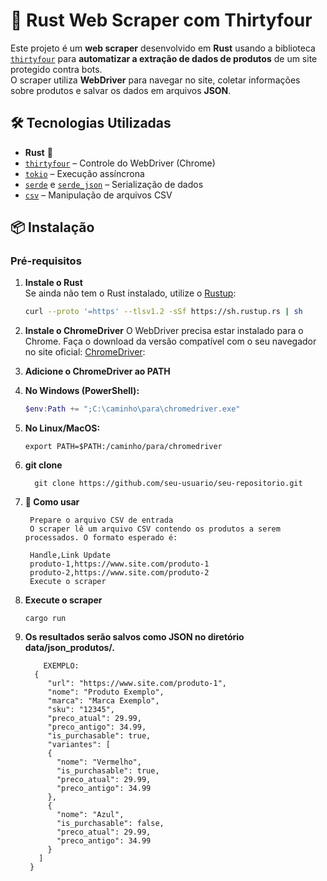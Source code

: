 # 🚀 Rust Web Scraper com Thirtyfour

Este projeto é um **web scraper** desenvolvido em **Rust** usando a biblioteca [`thirtyfour`](https://crates.io/crates/thirtyfour) para **automatizar a extração de dados de produtos** de um site protegido contra bots.  
O scraper utiliza **WebDriver** para navegar no site, coletar informações sobre produtos e salvar os dados em arquivos **JSON**.

## 🛠️ Tecnologias Utilizadas

- **Rust** 🦀
- [`thirtyfour`](https://crates.io/crates/thirtyfour) – Controle do WebDriver (Chrome)
- [`tokio`](https://crates.io/crates/tokio) – Execução assíncrona
- [`serde`](https://crates.io/crates/serde) e [`serde_json`](https://crates.io/crates/serde_json) – Serialização de dados
- [`csv`](https://crates.io/crates/csv) – Manipulação de arquivos CSV

## 📦 Instalação

### Pré-requisitos

1. **Instale o Rust**  
   Se ainda não tem o Rust instalado, utilize o [Rustup](https://rustup.rs/):  
   ```sh
   curl --proto '=https' --tlsv1.2 -sSf https://sh.rustup.rs | sh

2. **Instale o ChromeDriver**
  O WebDriver precisa estar instalado para o Chrome. Faça o download da versão compatível com o seu navegador no site oficial:
[ChromeDriver](https://googlechromelabs.github.io/chrome-for-testing/):
  
4. **Adicione o ChromeDriver ao PATH**
3.  **No Windows (PowerShell):**
      ```powershell
     $env:Path += ";C:\caminho\para\chromedriver.exe"
3. **No Linux/MacOS:**
    ```linux
    export PATH=$PATH:/caminho/para/chromedriver
4. **git clone**
   ```git clone
     git clone https://github.com/seu-usuario/seu-repositorio.git
5. **🚀 Como usar**
   ```
    Prepare o arquivo CSV de entrada
    O scraper lê um arquivo CSV contendo os produtos a serem processados. O formato esperado é:

    Handle,Link Update
    produto-1,https://www.site.com/produto-1
    produto-2,https://www.site.com/produto-2
    Execute o scraper

6. **Execute o scraper**
    ```cargo run
    cargo run
    
7. **Os resultados serão salvos como JSON no diretório data/json_produtos/.**
 
   ```exemplo
       EXEMPLO:
     {
        "url": "https://www.site.com/produto-1",
        "nome": "Produto Exemplo",
        "marca": "Marca Exemplo",
        "sku": "12345",
        "preco_atual": 29.99,
        "preco_antigo": 34.99,
        "is_purchasable": true,
        "variantes": [
        {
          "nome": "Vermelho",
          "is_purchasable": true,
          "preco_atual": 29.99,
          "preco_antigo": 34.99
        },
        {
          "nome": "Azul",
          "is_purchasable": false,
          "preco_atual": 29.99,
          "preco_antigo": 34.99
        }
      ]
    }


